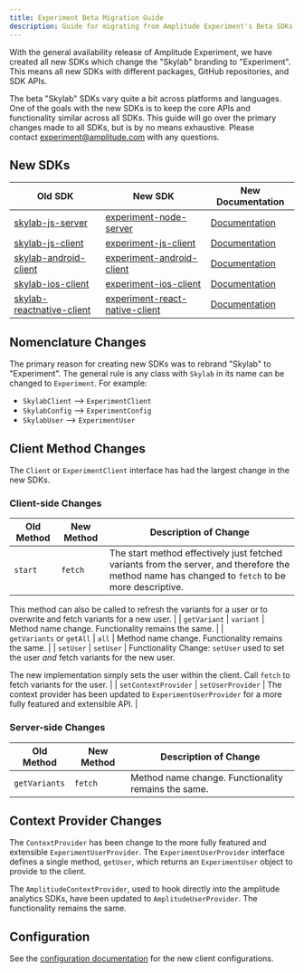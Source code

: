 ```yaml
---
title: Experiment Beta Migration Guide
description: Guide for migrating from Amplitude Experiment's Beta SDKs to Release SDKs.
---
```


With the general availability release of Amplitude Experiment, we have created all new SDKs which change the "Skylab" branding to "Experiment". This means all new SDKs with different packages, GitHub repositories, and SDK APIs.

The beta "Skylab" SDKs vary quite a bit across platforms and languages. One of the goals with the new SDKs is to keep the core APIs and functionality similar across all SDKs. This guide will go over the primary changes made to all SDKs, but is by no means exhaustive. Please contact <experiment@amplitude.com> with any questions.

## New SDKs

| <div class="big-column">Old SDK</div> | New SDK | New Documentation |
| --- | --- | --- |
| [skylab-js-server](https://github.com/amplitude/skylab-js-server) | [experiment-node-server](https://github.com/amplitude/experiment-node-server) | [Documentation](experiment-node-server-sdk.md) |
| [skylab-js-client](https://github.com/amplitude/skylab-js-client) | [experiment-js-client](https://github.com/amplitude/experiment-js-client) | [Documentation](experiment-javascript-sdk.md) |
| [skylab-android-client](https://github.com/amplitude/skylab-android-client) | [experiment-android-client](https://github.com/amplitude/experiment-android-client) | [Documentation](experiment-android-sdk.md) |
| [skylab-ios-client](https://github.com/amplitude/skylab-ios-client) | [experiment-ios-client](https://github.com/amplitude/experiment-ios-client) | [Documentation](experiment-ios-sdk.md) |
| [skylab-reactnative-client](https://github.com/amplitude/skylab-reactnative-client) | [experiment-react-native-client](https://github.com/amplitude/experiment-react-native-client) | [Documentation](experiment-react-native-sdk.md) |

## Nomenclature Changes

The primary reason for creating new SDKs was to rebrand "Skylab" to "Experiment". The general rule is any class with `Skylab` in its name can be changed to `Experiment`. For example:

- `SkylabClient` --> `ExperimentClient`
- `SkylabConfig` --> `ExperimentConfig`
- `SkylabUser` --> `ExperimentUser`

## Client Method Changes

The `Client` or `ExperimentClient` interface has had the largest change in the new SDKs.

### Client-side Changes

| Old Method | New Method | Description of Change |
| --- | --- | --- |
| `start` | `fetch` | The start method effectively just fetched variants from the server, and therefore the method name has changed to `fetch` to be more descriptive.

This method can also be called to refresh the variants for a user or to overwrite and fetch variants for a new user. |
| `getVariant` | `variant` | Method name change. Functionality remains the same. |
| `getVariants` or `getAll` | `all` | Method name change. Functionality remains the same. |
| `setUser` | `setUser` | Functionality Change: `setUser` used to set the user *and* fetch variants for the new user.

The new implementation simply sets the user within the client. Call `fetch` to fetch variants for the user. |
| `setContextProvider` | `setUserProvider` | The context provider has been updated to `ExperimentUserProvider` for a more fully featured and extensible API. |

### Server-side Changes

| Old Method | New Method | Description of Change |
| --- | --- | --- |
| `getVariants` | `fetch` | Method name change. Functionality remains the same. |

## Context Provider Changes

The `ContextProvider` has been change to the more fully featured and extensible `ExperimentUserProvider`. The `ExperimentUserProvider` interface defines a single method, `getUser`, which returns an `ExperimentUser` object to provide to the client.

The `AmplitiudeContextProvider`, used to hook directly into the amplitude analytics SDKs, have been updated to `AmplitudeUserProvider`. The functionality remains the same.

## Configuration

See the [configuration documentation](experiment-sdk-configuration.md) for the new client configurations.
